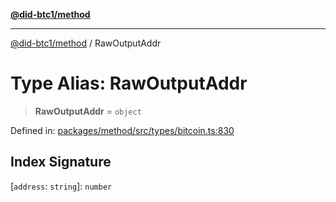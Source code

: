 [**@did-btc1/method**](../README.md)

***

[@did-btc1/method](../globals.md) / RawOutputAddr

# Type Alias: RawOutputAddr

> **RawOutputAddr** = `object`

Defined in: [packages/method/src/types/bitcoin.ts:830](https://github.com/dcdpr/did-btc1-js/blob/4ab6f9915d95beed9bc633644c9db1539395f512/packages/method/src/types/bitcoin.ts#L830)

## Index Signature

\[`address`: `string`\]: `number`
